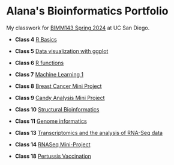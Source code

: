 # Alana's Bioinformatics Portfolio

My classwork for [BIMM143 Spring 2024](https://alanarose77.github.io/bimm143_github1/) at UC San Diego.

- **Class 4** [R Basics](https://github.com/alanarose77/bimm143_github1/blob/main/Class04/lab4.pdf)

- **Class 5** [Data visualization with ggplot](https://github.com/alanarose77/bimm143_github1/blob/main/Class05/class05.pdf)

- **Class 6** [R functions](Class06/class06.md)

- **Class 7** [Machine Learning 1](https://github.com/alanarose77/bimm143_github1/blob/main/Class07/Class07.pdf)

- **Class 8** [Breast Cancer Mini Project](https://github.com/alanarose77/bimm143_github1/blob/main/Class08/Class8.pdf)

- **Class 9** [Candy Analysis Mini Project](https://github.com/alanarose77/bimm143_github1/blob/main/Class09/Class09.pdf)

- **Class 10** [Structural Bioinformatics](https://github.com/alanarose77/bimm143_github1/blob/main/Class10/Class10.pdf)

- **Class 11** [Genome informatics](https://github.com/alanarose77/bimm143_github1/blob/main/Class11/Class11.pdf)

- **Class 13** [Transcriptomics and the analysis of RNA-Seq data](https://github.com/alanarose77/bimm143_github1/blob/main/Class13/Class13.pdf)

- **Class 14** [RNASeq Mini-Project](https://github.com/alanarose77/bimm143_github1/blob/main/Class14/Class14.pdf)

- **Class 18** [Pertussis Vaccination](https://github.com/alanarose77/bimm143_github1/blob/main/Class18/class18.pdf)
